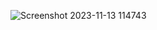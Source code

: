 ![Screenshot 2023-11-13 114743](https://github.com/KaranJoseph12/Currency-Converter/assets/148121439/8ecc8dc6-a039-4e34-853a-035d2539f03a)
